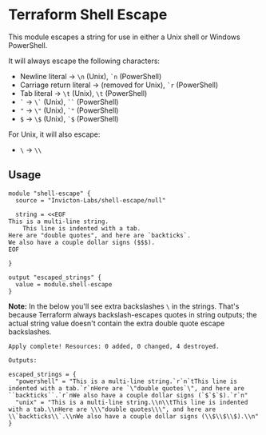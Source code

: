 # Terraform Shell Escape

This module escapes a string for use in either a Unix shell or Windows PowerShell.

It will always escape the following characters:

- Newline literal -> ```` \n ```` (Unix), ```` `n ```` (PowerShell)
- Carriage return literal -> (removed for Unix), ```` `r ```` (PowerShell)
- Tab literal -> ```` \t ```` (Unix), ```` \t ```` (PowerShell)
- ```` ` ```` -> ```` \` ```` (Unix), ```` `` ```` (PowerShell)
- `"` -> ```` \" ```` (Unix), ```` `" ```` (PowerShell)
- `$` -> ```` \$ ```` (Unix), ```` `$ ```` (PowerShell)

For Unix, it will also escape:
- `\` -> ```` \\ ````

## Usage

```
module "shell-escape" {
  source = "Invicton-Labs/shell-escape/null"

  string = <<EOF
This is a multi-line string.
	This line is indented with a tab.
Here are "double quotes", and here are `backticks`.
We also have a couple dollar signs ($$$).
EOF

}

output "escaped_strings" {
  value = module.shell-escape
}
```

**Note:** In the below you'll see extra backslashes `\` in the strings. That's because Terraform always backslash-escapes quotes in string outputs; the actual string value doesn't contain the extra double quote escape backslashes.
```
Apply complete! Resources: 0 added, 0 changed, 4 destroyed.

Outputs:

escaped_strings = {
  "powershell" = "This is a multi-line string.`r`n`tThis line is indented with a tab.`r`nHere are `\"double quotes`\", and here are ``backticks``.`r`nWe also have a couple dollar signs (`$`$`$).`r`n"
  "unix" = "This is a multi-line string.\\n\\tThis line is indented with a tab.\\nHere are \\\"double quotes\\\", and here are \\`backticks\\`.\\nWe also have a couple dollar signs (\\$\\$\\$).\\n"
}
```
